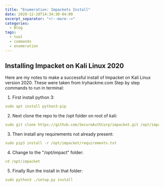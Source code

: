```yaml
---
title: "Enumeration: Impackets Install"
date: 2020-12-28T14:34:30-04:00
excerpt_separator: "<!--more-->"
categories:
  - Blog
tags:
  - tool
  - commands
  - enumeration
---
```


## Installing Impacket on Kali Linux 2020

Here are my notes to make a successful install of Impacket on Kali Linux version 2020. These were taken from tryhackme.com
Step by step commands to run in terminal:

1. First install python 3:

```yaml
sudo apt install python3-pip
```

2. Next clone the repo to the /opt folder on root of kali:

```yaml
sudo git clone https://github.com/SecureAuthCorp/impacket.git /opt/impacket
```

3. Then install any requirements not already present:

```yaml
sudo pip3 install -r /opt/impacket/requirements.txt
```

4. Change to the "/opt/impact" folder:

```yaml
cd /opt/impacket
```

5. Finally Run the install in that folder:

```yaml
sudo python3 ./setup.py install
```
